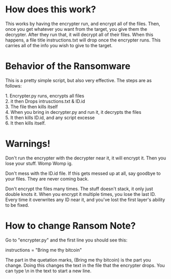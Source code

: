 <h1>How does this work?</h1>
<p>This works by having the encrypter run, and encrypt all of the files. Then, once you get whatever you want from the target, you give them the decrypter. After they run that, it will decrypt all of their files. When this happens, a file title instructions.txt will drop once the encrypter runs. This carries all of the info you wish to give to the target.</p>
<h1>Behavior of the Ransomware</h1>
<p>This is a pretty simple script, but also very effective. The steps are as follows: </p>
<p><t>1. Encrypter.py runs, encrypts all files <br>2. it then Drops intrusctions.txt & ID.id <br>3. The file then kills itself<br>4. When you bring in decrypter.py and run it, it decrypts the files<br>5. It then kills ID.id, and any script excesse<br>6. It then kills itself.</p>
<h1>Warnings!</h1>
<p>Don't run the encrypter with the decrypter near it, it will encrypt it. Then you lose your stuff. Womp Womp ig.</p>
<p>Don't mess with the ID.id file. If this gets messed up at all, say goodbye to your files. They are never coming back.</p>
<p>Don't encrypt the files many times. The stuff doesn't stack, it only just double knots it. When you encrypt it multiple times, you lose the last ID. Every time it overwrites any ID near it, and you've lost the first layer's ability to be fixed.</p>
<h1>How to change Ransom Note?</h1>
<p>Go to "encrypter.py" and the first line you should see this:</p>
<p><t></t>instructions = "Bring me thy bitcoin"</p>
<p>The part in the quetation marks, (Bring me thy bitcoin) is the part you change. Doing this changes the text in the file that the encrypter drops. You can type \n in the text to start a new line.</p>
